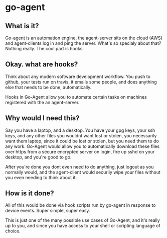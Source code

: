 # go-agent
 
## What is it?
Go-agent is an automation engine, the agent-server sits on the cloud (AWS) and agent-clients log in and ping the server.
What's so specialy about that? Nothing really. The cool part is hooks.

## Okay. what are hooks?
Think about any modern software development workflow. You push to github, your tests run on travis, it emails some people,
and does anything else that needs to be done, automatically.

Hooks in Go-Agent allow you to automate certain tasks on machines registered with the an agent-server.

## Why would I need this?
Say you have a laptop, and a desktop. You have your gpg keys, your ssh keys, and any other files you wouldnt want lost
or stolen, you necessarily want them laptop, since it could be lost or stolen, but you need them to do any work. 
Go-Agent would allow you to automatically download these files over https from a secure encrypted server on login, 
fire up sshd on your desktop, and you're good to go.

After you're done you dont even need to do anything, just logout as you normally would, and the agent-client would securily wipe
your files without you even needing to think about it.

## How is it done?
All of this would be done via hook scripts run by go-agent in response to device events. Super simple, super easy.

This is just one of the many possible use cases of Go-Agent, and it's really up to you, and since you have access to your shell
or scripting language of choice.
